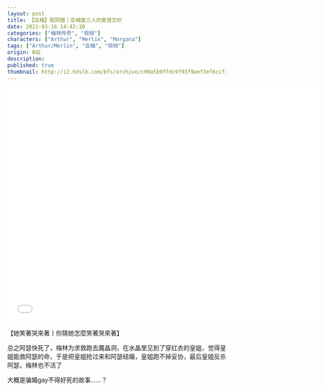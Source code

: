 ```yaml
---
layout: post
title: 【亚梅】配阴婚丨亚梅莫三人的爱恨交织
date: 2021-03-16 14:42:10
categories: ["梅林传奇", "视频"]
characters: ["Arthur", "Merlin", "Morgana"]
tags: ["Arthur/Merlin", "亚梅", "视频"]
origin: B站
description: 
published: true
thumbnail: http://i2.hdslb.com/bfs/archive/c90a5b9ffdc9f93f9aef3ef6ccf3e99abdb7e7d4.jpg
---
```


<iframe width="720" height="540" src="//player.bilibili.com/player.html?aid=544704586&bvid=BV12i4y1K7XU&cid=311314130&page=1" scrolling="no" border="0" frameborder="no" framespacing="0" allow="accelerometer; autoplay;" allowfullscreen="true"> </iframe>

【她笑著哭來著丨你猜她怎麼笑著哭來著】

总之阿瑟快死了，梅林为求救跑去魔晶洞，在水晶里见到了穿红衣的皇姐，觉得皇姐能救阿瑟的命，于是把皇姐抢过来和阿瑟结婚，皇姐跑不掉妥协，最后皇姐反杀阿瑟，梅林也不活了

大概是骗婚gay不得好死的故事……？
